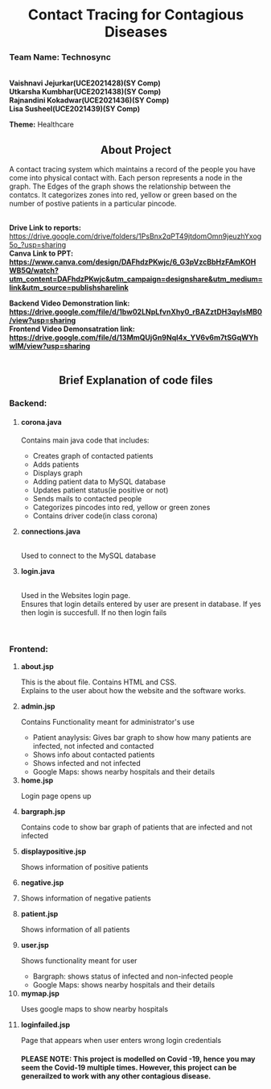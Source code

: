 <h1 align="center" id="title">Contact Tracing for Contagious Diseases</h1>


<h3><b>Team Name: Technosync</b></h3><br>
<b>Vaishnavi Jejurkar(UCE2021428)(SY Comp)<br>
Utkarsha Kumbhar(UCE2021438)(SY Comp)<br>
Rajnandini Kokadwar(UCE2021436)(SY Comp)<br>
Lisa Susheel(UCE2021439)(SY Comp)</b><br>


<b>Theme:</b> Healthcare<br>

 <h2 align="center" id="title">About Project</h2>
                                                       

A contact tracing system which maintains a record of the people you have come into physical contact with. Each person represents a node in the graph. The Edges of the graph shows the relationship between the contatcs. It categorizes zones into red, yellow or green based on the number of postive patients in a particular pincode. <br><br>

<b>Drive Link to reports:</b> https://drive.google.com/drive/folders/1PsBnx2qPT49jtdomOmn9jeuzhYxog5o_?usp=sharing<br>
<b>Canva Link to PPT: https://www.canva.com/design/DAFhdzPKwjc/6_G3pVzcBbHzFAmKOHWB5Q/watch?utm_content=DAFhdzPKwjc&utm_campaign=designshare&utm_medium=link&utm_source=publishsharelink</b><br>

<b>Backend Video Demonstration link: https://drive.google.com/file/d/1bw02LNpLfvnXhy0_rBAZztDH3qylsMB0/view?usp=sharing</b> <br>
<b>Frontend Video Demonsatration link: https://drive.google.com/file/d/13MmQUjGn9Nql4x_YV6v6m7tSGqWYhwlM/view?usp=sharing</b><br><br>

<h2 align="center" id="title">Brief Explanation of code files</h2>
<h3><b>Backend:</h3></b>
	<ol>
	<li><h4><b>corona.java</b></h4></li>
		<p>Contains main java code that includes:
			<ul>
				<li>Creates graph of contacted patients</li>
				<li>Adds patients</li>
				<li>Displays graph</li>
				<li>Adding patient data to MySQL database</li>
				<li>Updates patient status(ie positive or not)</li>
				<li>Sends mails to contacted people</li>
				<li> Categorizes pincodes into red, yellow or green zones</li>
				<li>Contains driver code(in class corona)</li>
		</ul></p>
		<li><b>connections.java</b></li><br>
		<p>Used to connect to the MySQL database</p>
		<li><b>login.java</b></li><br>
		<p>Used in the Websites login page.<br>
	           Ensures that login details entered by user are present in database. If yes then login is succesfull. If no then login fails</p>
		   </ol><br>
		   <h3><b>Frontend:</b></h3>
		   <ol>
	<li><b>about.jsp</b></li>
	<p>This is the about file. Contains HTML and CSS.<br>
		Explains to the user about how the website and the software works.</p>
	<li><b>admin.jsp</b></li>
	<p>Contains Functionality meant for administrator's use</p>
	<ul>
		<li>Patient anaylysis: Gives bar graph to show how many patients are infected, not infected and contacted</li>
		<li>Shows info about contacted patients</li>
		<li>Shows infected and not infected</li>
		<li>Google Maps: shows nearby hospitals and their details</li>
	</ul>
	<li><b>home.jsp</b></li>
	<p>Login page opens up</p>
	<li><b>bargraph.jsp</b></li>
	<p>Contains code to show bar graph of patients that are infected and not infected</p>
	<li><b>displaypositive.jsp</b></li>
	<p>Shows information of positive patients</p>
	<li><b>negative.jsp</b><li>
	<p>Shows information of negative patients</p>
	<li><b>patient.jsp</b></li>
	<p>Shows information of all patients</p>
	<li><b>user.jsp</b>
		<p>Shows functionality meant for user</p>
		<ul>
			<li>Bargraph: shows status of infected and non-infected people</li>
			<li>Google Maps: shows nearby hospitals and their details</li>
		</ul>
	</li>
	<li><b>mymap.jsp</b></li>
	<p>Uses google maps to show nearby hospitals</p>
	<li><b>loginfailed.jsp</b></li>
	<p>Page that appears when user enters wrong login credentials</p>
		
	
	
	
	
	
	
		
		
		
			
			


<h4><b>PLEASE NOTE: This project is modelled on Covid -19, hence you may seem the Covid-19 multiple times. However, this project can be generailzed to work with any other contagious disease.</b></h4>




	



